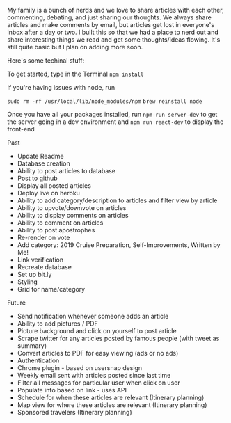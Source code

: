 My family is a bunch of nerds and we love to share articles with each other, commenting, debating, and just sharing our thoughts. We always share articles and make comments by email, but articles get lost in everyone's inbox after a day or two. I built this so that we had a place to nerd out and share interesting things we read and get some thoughts/ideas flowing. It's still quite basic but I plan on adding more soon. 

Here's some techinal stuff:

To get started, type in the Terminal 
`npm install`

If you're having issues with node, run 

`sudo rm -rf /usr/local/lib/node_modules/npm`
`brew reinstall node`


Once you have all your packages installed, run
`npm run server-dev` to get the server going in a dev environment and
`npm run react-dev` to display the front-end


Past
- Update Readme
- Database creation
- Ability to post articles to database
- Post to github 
- Display all posted articles
- Deploy live on heroku
- Ability to add category/description to articles and filter view by article
- Ability to upvote/downvote on articles
- Ability to display comments on articles
- Ability to comment on articles
- Ability to post apostrophes
- Re-render on vote
- Add category: 2019 Cruise Preparation, Self-Improvements, Written by Me!
- Link verification
- Recreate database
- Set up bit.ly
- Styling
- Grid for name/category

Future
- Send notification whenever someone adds an article
- Ability to add pictures / PDF	
- Picture background and click on yourself to post article
- Scrape twitter for any articles posted by famous people (with tweet as summary)
- Convert articles to PDF for easy viewing (ads or no ads)
- Authentication
- Chrome plugin - based on usersnap design
- Weekly email sent with articles posted since last time
- Filter all messages for particular user when click on user
- Populate info based on link - uses API
- Schedule for when these articles are relevant (Itinerary planning)
- Map view for where these articles are relevant (Itinerary planning)
- Sponsored travelers (Itinerary planning)